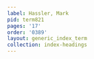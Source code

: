```yaml
---
label: Hassler, Mark
pid: term821
pages: '17'
order: '0389'
layout: generic_index_term
collection: index-headings
---
```

